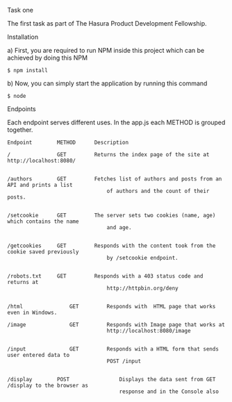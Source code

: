 Task one

The first task as part of The Hasura Product Development Fellowship.

Installation

a) First, you are required to run NPM inside this project which can be achieved by doing this NPM

    $ npm install

b) Now, you can simply start the application by running this command 

    $ node

Endpoints

Each endpoint serves different uses. In the app.js each METHOD is grouped together.

    Endpoint  	    METHOD	    Description

    /	            GET         Returns the index page of the site at http://localhost:8080/
    

    /authors	    GET	        Fetches list of authors and posts from an API and prints a list
                                    of authors and the count of their posts.
                                

    /setcookie	    GET	        The server sets two cookies (name, age) which contains the name
                                    and age.
                                

    /getcookies	    GET	        Responds with the content took from the cookie saved previously
                                    by /setcookie endpoint.
                                

    /robots.txt	    GET	        Responds with a 403 status code and returns at 
                                    http://httpbin.org/deny
                                

    /html	            GET	        Responds with  HTML page that works even in Windows.

    /image	            GET	        Responds with Image page that works at 
                                    http://localhost:8080/image
                                

    /input	            GET	        Responds with a HTML form that sends user entered data to 
                                    POST /input
                                

    /display	    POST	            Displays the data sent from GET /display to the browser as 
                                        response and in the Console also
